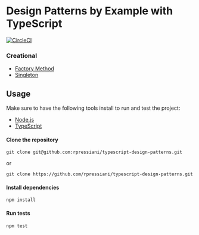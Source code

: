 # Design Patterns by Example with TypeScript
[![CircleCI](https://circleci.com/gh/rpressiani/typescript-design-patterns.svg?style=svg)](https://circleci.com/gh/rpressiani/typescript-design-patterns)

### Creational
* [Factory Method](https://github.com/rpressiani/typescript-design-patterns/tree/master/factory-method)
* [Singleton](https://github.com/rpressiani/typescript-design-patterns/tree/master/singleton)

## Usage

Make sure to have the following tools install to run and test the project:

* [Node.js](https://nodejs.org/en/download/)
* [TypeScript](https://www.typescriptlang.org/docs/handbook/typescript-in-5-minutes.html)

#### Clone the repository
```
git clone git@github.com:rpressiani/typescript-design-patterns.git
```
or 
```
git clone https://github.com/rpressiani/typescript-design-patterns.git
```
#### Install dependencies
```
npm install
```
#### Run tests
```
npm test
```
